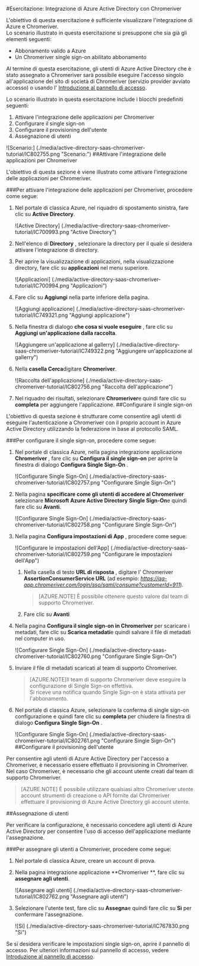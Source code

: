 <properties 
    pageTitle="Esercitazione: Integrazione di Azure Active Directory con Chromeriver | Microsoft Azure" 
    description="Ecco come utilizzare Chromeriver con Azure Active Directory per consentire il single sign-on, il provisioning automatico e altro." 
    services="active-directory" 
    authors="jeevansd"  
    documentationCenter="na" 
    manager="femila"/>
<tags 
    ms.service="active-directory" 
    ms.devlang="na" 
    ms.topic="article" 
    ms.tgt_pltfrm="na" 
    ms.workload="identity" 
    ms.date="09/29/2016" 
    ms.author="jeedes" />


#<a name="tutorial-azure-active-directory-integration-with-chromeriver"></a>Esercitazione: Integrazione di Azure Active Directory con Chromeriver

L'obiettivo di questa esercitazione è sufficiente visualizzare l'integrazione di Azure e Chromeriver.  
Lo scenario illustrato in questa esercitazione si presuppone che sia già gli elementi seguenti:

-   Abbonamento valido a Azure
-   Un Chromeriver single sign-on abilitato abbonamento

Al termine di questa esercitazione, gli utenti di Azure Active Directory che è stato assegnato a Chromeriver sarà possibile eseguire l'accesso singolo all'applicazione del sito di società di Chromeriver (servizio provider avviato accesso) o usando l' [Introduzione al pannello di accesso](active-directory-saas-access-panel-introduction.md).

Lo scenario illustrato in questa esercitazione include i blocchi predefiniti seguenti:

1.  Attivare l'integrazione delle applicazioni per Chromeriver
2.  Configurare il single sign-on
3.  Configurare il provisioning dell'utente
4.  Assegnazione di utenti

![Scenario:] (./media/active-directory-saas-chromeriver-tutorial/IC802755.png "Scenario:")
##<a name="enabling-the-application-integration-for-chromeriver"></a>Attivare l'integrazione delle applicazioni per Chromeriver

L'obiettivo di questa sezione è viene illustrato come attivare l'integrazione delle applicazioni per Chromeriver.

###<a name="to-enable-the-application-integration-for-chromeriver-perform-the-following-steps"></a>Per attivare l'integrazione delle applicazioni per Chromeriver, procedere come segue:

1.  Nel portale di classica Azure, nel riquadro di spostamento sinistra, fare clic su **Active Directory**.

    ![Active Directory] (./media/active-directory-saas-chromeriver-tutorial/IC700993.png "Active Directory")

2.  Nell'elenco di **Directory** , selezionare la directory per il quale si desidera attivare l'integrazione di directory.

3.  Per aprire la visualizzazione di applicazioni, nella visualizzazione directory, fare clic su **applicazioni** nel menu superiore.

    ![Applicazioni] (./media/active-directory-saas-chromeriver-tutorial/IC700994.png "Applicazioni")

4.  Fare clic su **Aggiungi** nella parte inferiore della pagina.

    ![Aggiungi applicazione] (./media/active-directory-saas-chromeriver-tutorial/IC749321.png "Aggiungi applicazione")

5.  Nella finestra di dialogo **che cosa si vuole eseguire** , fare clic su **Aggiungi un'applicazione dalla raccolta**.

    ![Aggiungere un'applicazione al gallerry] (./media/active-directory-saas-chromeriver-tutorial/IC749322.png "Aggiungere un'applicazione al gallerry")

6.  Nella **casella Cerca**digitare **Chromeriver**.

    ![Raccolta dell'applicazione] (./media/active-directory-saas-chromeriver-tutorial/IC802756.png "Raccolta dell'applicazione")

7.  Nel riquadro dei risultati, selezionare **Chromeriver**e quindi fare clic su **completa** per aggiungere l'applicazione.
##<a name="configuring-single-sign-on"></a>Configurare il single sign-on

L'obiettivo di questa sezione è strutturare come consentire agli utenti di eseguire l'autenticazione a Chromeriver con il proprio account in Azure Active Directory utilizzando la federazione in base al protocollo SAML.

###<a name="to-configure-single-sign-on-perform-the-following-steps"></a>Per configurare il single sign-on, procedere come segue:

1.  Nel portale di classica Azure, nella pagina integrazione applicazione **Chromeriver** , fare clic su **Configura il single sign-on** per aprire la finestra di dialogo **Configura Single Sign-On** .

    ![Configurare Single Sign-On] (./media/active-directory-saas-chromeriver-tutorial/IC802757.png "Configurare Single Sign-On")

2.  Nella pagina **specificare come gli utenti di accedere al Chromeriver** selezionare **Microsoft Azure Active Directory Single Sign-On**e quindi fare clic su **Avanti**.

    ![Configurare Single Sign-On] (./media/active-directory-saas-chromeriver-tutorial/IC802758.png "Configurare Single Sign-On")

3.  Nella pagina **Configura impostazioni di App** , procedere come segue:

    ![Configurare le impostazioni dell'App] (./media/active-directory-saas-chromeriver-tutorial/IC802759.png "Configurare le impostazioni dell'App")

    1.  Nella casella di testo **URL di risposta** , digitare l' Chromeriver **AssertionConsumerService URL** (ad esempio: *https://qa-app.chromeriver.com/login/sso/saml/consume?customerId=911*).  

        >[AZURE.NOTE] È possibile ottenere questo valore dal team di supporto Chromeriver.

    2.  Fare clic su **Avanti**

4.  Nella pagina **Configura il single sign-on in Chromeriver** per scaricare i metadati, fare clic su **Scarica metadati**e quindi salvare il file di metadati nel computer in uso.

    ![Configurare Single Sign-On] (./media/active-directory-saas-chromeriver-tutorial/IC802760.png "Configurare Single Sign-On")

5.  Inviare il file di metadati scaricati al team di supporto Chromeriver.

    >[AZURE.NOTE]Il team di supporto Chromeriver deve eseguire la configurazione di Single Sign-on effettiva.  
    Si riceve una notifica quando Single Sign-on è stata attivata per l'abbonamento.

6.  Nel portale di classica Azure, selezionare la conferma di single sign-on configurazione e quindi fare clic su **completa** per chiudere la finestra di dialogo **Configura Single Sign-On** .

    ![Configurare Single Sign-On] (./media/active-directory-saas-chromeriver-tutorial/IC802761.png "Configurare Single Sign-On")
##<a name="configuring-user-provisioning"></a>Configurare il provisioning dell'utente

Per consentire agli utenti di Azure Active Directory per l'accesso a Chromeriver, è necessario essere effettuato il provisioning in Chromeriver.  
Nel caso Chromeriver, è necessario che gli account utente creati dal team di supporto Chromeriver.

>[AZURE.NOTE] È possibile utilizzare qualsiasi altro Chromeriver utente account strumenti di creazione o API fornite dal Chromeriver effettuare il provisioning di Azure Active Directory gli account utente.

##<a name="assigning-users"></a>Assegnazione di utenti

Per verificare la configurazione, è necessario concedere agli utenti di Azure Active Directory per consentire l'uso di accesso dell'applicazione mediante l'assegnazione.

###<a name="to-assign-users-to-chromeriver-perform-the-following-steps"></a>Per assegnare gli utenti a Chromeriver, procedere come segue:

1.  Nel portale di classica Azure, creare un account di prova.

2.  Nella pagina integrazione applicazione **Chromeriver **, fare clic su **assegnare agli utenti**.

    ![Assegnare agli utenti] (./media/active-directory-saas-chromeriver-tutorial/IC802762.png "Assegnare agli utenti")

3.  Selezionare l'utente test, fare clic su **Assegna**e quindi fare clic su **Sì** per confermare l'assegnazione.

    ![Sì] (./media/active-directory-saas-chromeriver-tutorial/IC767830.png "Sì")

Se si desidera verificare le impostazioni single sign-on, aprire il pannello di accesso. Per ulteriori informazioni sul pannello di accesso, vedere [Introduzione al pannello di accesso](active-directory-saas-access-panel-introduction.md).
